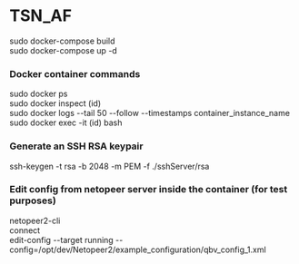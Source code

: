 # TSN_AF

sudo docker-compose build  
sudo docker-compose up -d  

### Docker container commands

sudo docker ps  
sudo docker inspect (id)  
sudo docker logs --tail 50 --follow --timestamps container_instance_name
sudo docker exec -it (id) bash

### Generate an SSH RSA keypair 

ssh-keygen -t rsa -b 2048 -m PEM -f ./sshServer/rsa  

### Edit config from netopeer server inside the container (for test purposes) 
netopeer2-cli  
connect  
edit-config --target running --config=/opt/dev/Netopeer2/example_configuration/qbv_config_1.xml  
